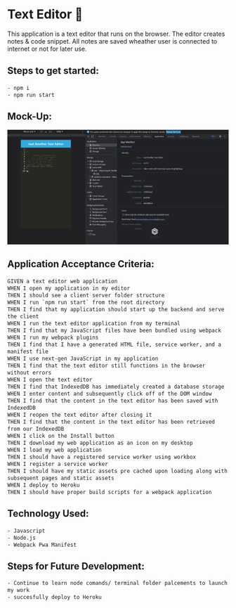 # Text Editor :robot:

This application is a text editor that runs on the browser. The editor creates notes & code snippet. All notes are saved wheather user is connected to internet or not for later use.

## **Steps to get started:**
```
- npm i
- npm run start
```

## **Mock-Up:**
![Image of Project](./public/pwa.png)

## **Application Acceptance Criteria:**
```
GIVEN a text editor web application
WHEN I open my application in my editor
THEN I should see a client server folder structure
WHEN I run `npm run start` from the root directory
THEN I find that my application should start up the backend and serve the client
WHEN I run the text editor application from my terminal
THEN I find that my JavaScript files have been bundled using webpack
WHEN I run my webpack plugins
THEN I find that I have a generated HTML file, service worker, and a manifest file
WHEN I use next-gen JavaScript in my application
THEN I find that the text editor still functions in the browser without errors
WHEN I open the text editor
THEN I find that IndexedDB has immediately created a database storage
WHEN I enter content and subsequently click off of the DOM window
THEN I find that the content in the text editor has been saved with IndexedDB
WHEN I reopen the text editor after closing it
THEN I find that the content in the text editor has been retrieved from our IndexedDB
WHEN I click on the Install button
THEN I download my web application as an icon on my desktop
WHEN I load my web application
THEN I should have a registered service worker using workbox
WHEN I register a service worker
THEN I should have my static assets pre cached upon loading along with subsequent pages and static assets
WHEN I deploy to Heroku
THEN I should have proper build scripts for a webpack application
```

## **Technology Used:**
```
- Javascript
- Node.js
- Webpack Pwa Manifest
```

## **Steps for Future Development:**
```
- Continue to learn node comands/ terminal folder palcements to launch my work
- succesfully deploy to Heroku 
```
